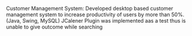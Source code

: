 Customer Management System: Developed desktop based customer management system to increase productivity of users by more than 50%. (Java, Swing, MySQL)
JCalener Plugin was implemented aas a test thus is unable to give outcome while searching
